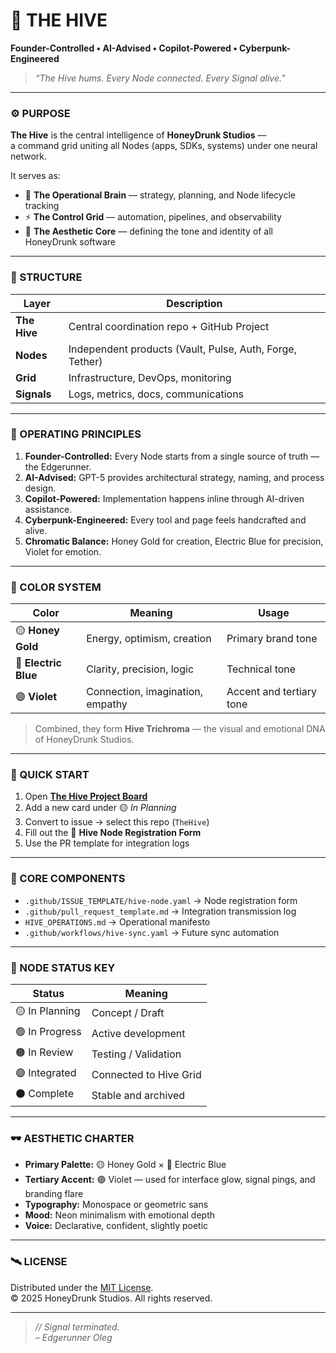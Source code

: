 # 🐝 THE HIVE  
**Founder-Controlled • AI-Advised • Copilot-Powered • Cyberpunk-Engineered**

> *“The Hive hums. Every Node connected. Every Signal alive.”*

---

### ⚙️ PURPOSE
**The Hive** is the central intelligence of **HoneyDrunk Studios** —  
a command grid uniting all Nodes (apps, SDKs, systems) under one neural network.

It serves as:
- 🧠 **The Operational Brain** — strategy, planning, and Node lifecycle tracking  
- ⚡ **The Control Grid** — automation, pipelines, and observability  
- 🎨 **The Aesthetic Core** — defining the tone and identity of all HoneyDrunk software  

---

### 🧩 STRUCTURE

| Layer | Description |
|--------|-------------|
| **The Hive** | Central coordination repo + GitHub Project |
| **Nodes** | Independent products (Vault, Pulse, Auth, Forge, Tether) |
| **Grid** | Infrastructure, DevOps, monitoring |
| **Signals** | Logs, metrics, docs, communications |

---

### 🪪 OPERATING PRINCIPLES

1. **Founder-Controlled:** Every Node starts from a single source of truth — the Edgerunner.  
2. **AI-Advised:** GPT-5 provides architectural strategy, naming, and process design.  
3. **Copilot-Powered:** Implementation happens inline through AI-driven assistance.  
4. **Cyberpunk-Engineered:** Every tool and page feels handcrafted and alive.  
5. **Chromatic Balance:** Honey Gold for creation, Electric Blue for precision, Violet for emotion.

---

### 🎨 COLOR SYSTEM

| Color | Meaning | Usage |
|--------|----------|--------|
| 🟡 **Honey Gold** | Energy, optimism, creation | Primary brand tone |
| 🔵 **Electric Blue** | Clarity, precision, logic | Technical tone |
| 🟣 **Violet** | Connection, imagination, empathy | Accent and tertiary tone |

> Combined, they form **Hive Trichroma** — the visual and emotional DNA of HoneyDrunk Studios.

---

### 🧾 QUICK START
1. Open [**The Hive Project Board**](../../projects)  
2. Add a new card under 🟡 *In Planning*  
3. Convert to issue → select this repo (`TheHive`)  
4. Fill out the 🧩 **Hive Node Registration Form**  
5. Use the PR template for integration logs  

---

### 🧱 CORE COMPONENTS
- `.github/ISSUE_TEMPLATE/hive-node.yaml` → Node registration form  
- `.github/pull_request_template.md` → Integration transmission log  
- `HIVE_OPERATIONS.md` → Operational manifesto  
- `.github/workflows/hive-sync.yaml` → Future sync automation  

---

### 🧬 NODE STATUS KEY

| Status | Meaning |
|--------|----------|
| 🟡 In Planning | Concept / Draft |
| 🟢 In Progress | Active development |
| 🟠 In Review | Testing / Validation |
| 🟣 Integrated | Connected to Hive Grid |
| ⚫ Complete | Stable and archived |

---

### 🕶️ AESTHETIC CHARTER
- **Primary Palette:** 🟡 Honey Gold × 🔵 Electric Blue  
- **Tertiary Accent:** 🟣 Violet — used for interface glow, signal pings, and branding flare  
- **Typography:** Monospace or geometric sans  
- **Mood:** Neon minimalism with emotional depth  
- **Voice:** Declarative, confident, slightly poetic  

---

### 🛰️ LICENSE
Distributed under the [MIT License](LICENSE).  
© 2025 HoneyDrunk Studios. All rights reserved.

---

> *// Signal terminated.*  
> *– Edgerunner Oleg*
